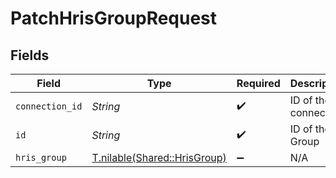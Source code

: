 # PatchHrisGroupRequest


## Fields

| Field                                                            | Type                                                             | Required                                                         | Description                                                      |
| ---------------------------------------------------------------- | ---------------------------------------------------------------- | ---------------------------------------------------------------- | ---------------------------------------------------------------- |
| `connection_id`                                                  | *String*                                                         | :heavy_check_mark:                                               | ID of the connection                                             |
| `id`                                                             | *String*                                                         | :heavy_check_mark:                                               | ID of the Group                                                  |
| `hris_group`                                                     | [T.nilable(Shared::HrisGroup)](../../models/shared/hrisgroup.md) | :heavy_minus_sign:                                               | N/A                                                              |